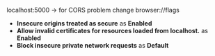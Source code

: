 localhost:5000 -> for CORS problem change browser://flags

-   **Insecure origins treated as secure** as **Enabled**
-   **Allow invalid certificates for resources loaded from localhost.** as **Enabled**
-   **Block insecure private network requests** as **Default**
